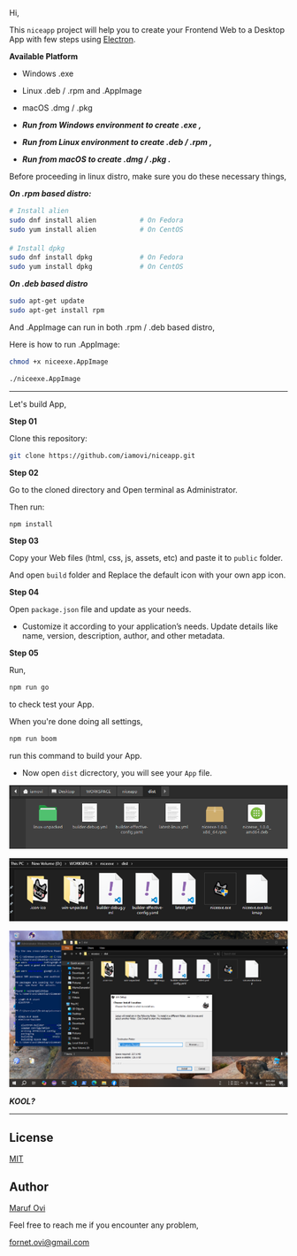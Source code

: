 Hi,

This `niceapp` project will help you to create your Frontend Web to a Desktop App with few steps using [Electron](https://www.electronjs.org/).

**Available Platform**

- Windows .exe
- Linux .deb / .rpm and .AppImage
- macOS .dmg / .pkg

- ***Run from Windows environment to create .exe ,***

- ***Run from Linux environment to create .deb / .rpm ,***

- ***Run from macOS to create .dmg / .pkg .***

Before proceeding in linux distro, make sure you do these necessary things,

***On .rpm based distro:***

```bash
# Install alien
sudo dnf install alien           # On Fedora
sudo yum install alien           # On CentOS

# Install dpkg
sudo dnf install dpkg            # On Fedora
sudo yum install dpkg            # On CentOS
```

***On .deb based distro***

```bash
sudo apt-get update
sudo apt-get install rpm
```

And .AppImage can run in both .rpm / .deb based distro,

Here is how to run .AppImage:

```bash
chmod +x niceexe.AppImage
```

```bash
./niceexe.AppImage
```

---

Let's build App,

**Step 01**

Clone this repository:

```bash
git clone https://github.com/iamovi/niceapp.git
```
**Step 02**

Go to the cloned directory and Open terminal as Administrator.

Then run:

```bash
npm install
```

**Step 03**

Copy your Web files (html, css, js, assets, etc) and paste it to `public` folder.

And open `build` folder and Replace the default icon with your own app icon.

**Step 04**

Open `package.json` file and update as your needs.

- Customize it according to your application’s needs. Update details like name, version, description, author, and other metadata.

**Step 05**

Run,

```bash
npm run go
```
to check test your App.

When you're done doing all settings,

```bash
npm run boom
```

run this command to build your App.

- Now open `dist` dicrectory, you will see your `App` file.

![dist_preview_linux](./dist_preview/linux.png)

![dist_preview_windows](./dist_preview/windows.png)

![dist_preview_windows_installation](./dist_preview/win_installation.png)

***KOOL?***

---

## License 

[MIT](LICENSE)

## Author

[Maruf Ovi](https://oviportfo.netlify.app/)

Feel free to reach me if you encounter any problem,

fornet.ovi@gmail.com